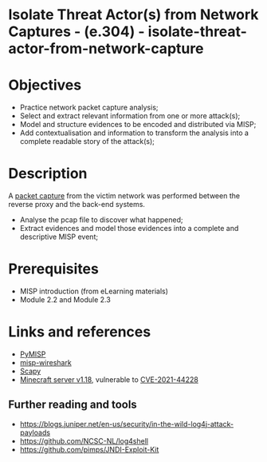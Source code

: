 # Isolate Threat Actor(s) from Network Captures - (e.304) - isolate-threat-actor-from-network-capture

# Objectives

- Practice network packet capture analysis;
- Select and extract relevant information from one or more attack(s);
- Model and structure evidences to be encoded and distributed via MISP;
- Add contextualisation and information to transform the analysis into a complete readable story of the attack(s);

# Description

A [packet capture](./dataset/capture.pcap) from the victim network was performed between the reverse proxy and the back-end systems.

- Analyse the pcap file to discover what happened;
- Extract evidences and model those evidences into a complete and descriptive MISP event;

# Prerequisites

- MISP introduction (from eLearning materials)
- Module 2.2 and Module 2.3

# Links and references

- [PyMISP](https://github.com/MISP/PyMISP)
- [misp-wireshark](https://github.com/MISP/misp-wireshark)
- [Scapy](https://github.com/secdev/scapy)
- [Minecraft server v1.18](https://launcher.mojang.com/v1/objects/3cf24a8694aca6267883b17d934efacc5e44440d/server.jar), vulnerable to [CVE-2021-44228](https://nvd.nist.gov/vuln/detail/CVE-2021-44228)

## Further reading and tools

- https://blogs.juniper.net/en-us/security/in-the-wild-log4j-attack-payloads
- https://github.com/NCSC-NL/log4shell
- https://github.com/pimps/JNDI-Exploit-Kit